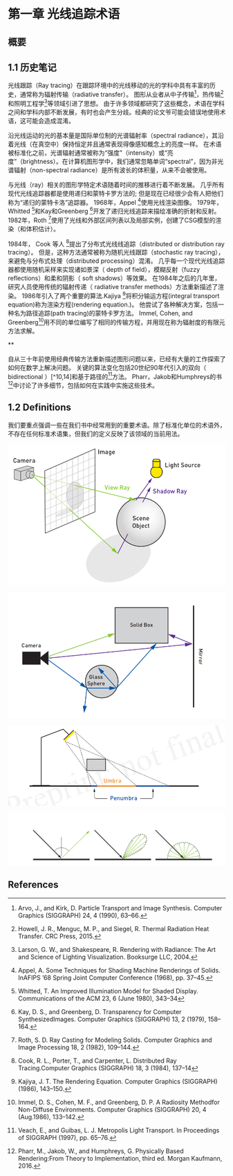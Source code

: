 # 第一章 光线追踪术语

## 概要

## 1.1 历史笔记

光线跟踪（Ray tracing）在跟踪环境中的光线移动的光的学科中具有丰富的历史，通常称为辐射传输（radiative transfer）。 图形从业者从中子传输[^2]，热传输[^6]和照明工程学[^11]等领域引进了思想。 由于许多领域都研究了这些概念，术语在学科之间和学科内部不断发展，有时也会产生分歧。经典的论文爷可能会错误地使用术语，这可能会造成混淆。

沿光线运动的光的基本量是国际单位制的光谱辐射率（spectral radiance），其沿着光线（在真空中）保持恒定并且通常表现得像感知概念上的亮度一样。 在术语被标准化之前，光谱辐射通常被称为“强度”（intensity）或“亮度”（brightness）。在计算机图形学中，我们通常忽略单词“spectral”，因为非光谱辐射（non-spectral radiance）是所有波长的体积量，从来不会被使用。

与光线（ray）相关的图形学特定术语随着时间的推移进行着不断发展。 几乎所有现代光线追踪器都是使用递归和蒙特卡罗方法的; 但是现在已经很少会有人把他们称为“递归的蒙特卡洛”追踪器。 1968年，Appel [^1]使用光线渲染图像。 1979年，Whitted [^ 16]和Kay和Greenberg [^ 9]开发了递归光线追踪来描绘准确的折射和反射。 1982年，Roth [^13]使用了光线和外部区间列表以及局部实例，创建了CSG模型的渲染（和体积估计）。

1984年， Cook 等人 [^4]提出了分布式光线线追踪（distributed or distribution ray tracing）。 但是，这种方法通常被称为随机光线跟踪（stochastic ray tracing），来避免与分布式处理（distributed processing）混淆。 几乎每一个现代光线追踪器都使用随机采样来实现诸如景深（ depth of field），模糊反射（fuzzy reflections）和柔和阴影（ soft shadows）等效果。 在1984年之后的几年里，研究人员使用传统的辐射传递（ radiative transfer methods）方法重新描述了渲染。 1986年引入了两个重要的算法.Kajiya [^8]将积分输运方程(integral transport equation)称为渲染方程(rendering equation.)。 他尝试了各种解决方案，包括一种名为路径追踪(path tracing)的蒙特卡罗方法。 Immel, Cohen, and Greenberg[^7]用不同的单位编写了相同的传输方程，并用现在称为辐射度的有限元方法求解。

**



自从三十年前使用经典传输方法重新描述图形问题以来，已经有大量的工作探索了如何在数字上解决问题。 关键的算法变化包括20世纪90年代引入的双向（ bidirectional ）[^10,14]和基于路径的[^15]方法。 Pharr，Jakob和Humphreys的书[^12]中讨论了许多细节，包括如何在实践中实施这些技术。

## 1.2 Definitions

我们要重点强调一些在我们书中经常用到的重要术语。除了标准化单位的术语外，不存在任何标准术语集，但我们的定义反映了该领域的当前用法。

![](./image/图片1.1.png)

![](./image/图片1.2.png)

![](./image/图片1.3.png)

![](./image/图片1.4.png)

## References

[^1]: Appel, A. Some Techniques for Shading Machine Renderings of Solids. InAFIPS ’68 Spring Joint Computer Conference (1968), pp. 37–45.
[^2]: Arvo, J., and Kirk, D. Particle Transport and Image Synthesis. Computer Graphics (SIGGRAPH) 24, 4 (1990), 63–66.
[^ 3]: Cook, R. L. Stochastic Sampling in Computer Graphics. ACM Transactions on Graphics 5, 1 (Jan. 1986), 51–72.
[^4]: Cook, R. L., Porter, T., and Carpenter, L. Distributed Ray Tracing.Computer Graphics (SIGGRAPH) 18, 3 (1984), 137–14
[^ 5]: Hart, J. C. Sphere Tracing: A Geometric Method for the Antialiased RayTracing of Implicit Surfaces. The Visual Computer 12, 10 (Dec 1996), 527–545.
[^ 6]: Howell, J. R., Menguc, M. P., and Siegel, R. Thermal Radiation Heat Transfer. CRC Press, 2015.
[^ 7]: Immel, D. S., Cohen, M. F., and Greenberg, D. P. A Radiosity Methodfor Non-Diffuse Environments. Computer Graphics (SIGGRAPH) 20, 4 (Aug.1986), 133–142.
[^ 8]: Kajiya, J. T. The Rendering Equation. Computer Graphics (SIGGRAPH)(1986), 143–150.
[^ 9]: Kay, D. S., and Greenberg, D. Transparency for Computer SynthesizedImages. Computer Graphics (SIGGRAPH) 13, 2 (1979), 158–164.
[^ 10]: Lafortune, E. P. Bidirectional Path Tracing. In Compugraphics (1993),pp. 145–153.
[^ 11]: Larson, G. W., and Shakespeare, R. Rendering with Radiance: The Art and Science of Lighting Visualization. Booksurge LLC, 2004. 
[^ 12]: Pharr, M., Jakob, W., and Humphreys, G. Physically Based Rendering:From Theory to Implementation, third ed. Morgan Kaufmann, 2016.
[^13]:  Roth, S. D. Ray Casting for Modeling Solids. Computer Graphics and Image Processing 18, 2 (1982), 109–144.
[^14]:  Veach, E., and Guibas, L. Bidirectional Estimators for Light Transport. In Photorealistic Rendering Techniques (1995), pp. 145–167.
[^15]:  Veach, E., and Guibas, L. J. Metropolis Light Transport. In Proceedings of SIGGRAPH (1997), pp. 65–76.
[^16]:  Whitted, T. An Improved Illumination Model for Shaded Display. Communications of the ACM 23, 6 (June 1980), 343–34
